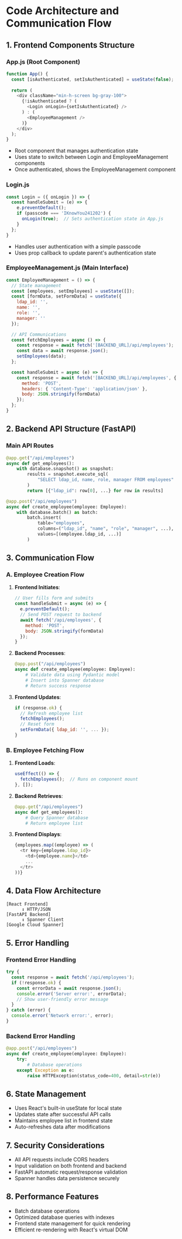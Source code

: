 # Code Architecture and Communication Flow

## 1. Frontend Components Structure

### App.js (Root Component)
```javascript
function App() {
  const [isAuthenticated, setIsAuthenticated] = useState(false);
  
  return (
    <div className="min-h-screen bg-gray-100">
      {!isAuthenticated ? (
        <Login onLogin={setIsAuthenticated} />
      ) : (
        <EmployeeManagement />
      )}
    </div>
  );
}
```
- Root component that manages authentication state
- Uses state to switch between Login and EmployeeManagement components
- Once authenticated, shows the EmployeeManagement component

### Login.js
```javascript
const Login = ({ onLogin }) => {
  const handleSubmit = (e) => {
    e.preventDefault();
    if (passcode === 'IKnowYou241202') {
      onLogin(true);  // Sets authentication state in App.js
    }
  };
}
```
- Handles user authentication with a simple passcode
- Uses prop callback to update parent's authentication state

### EmployeeManagement.js (Main Interface)
```javascript
const EmployeeManagement = () => {
  // State management
  const [employees, setEmployees] = useState([]);
  const [formData, setFormData] = useState({
    ldap_id: '',
    name: '',
    role: '',
    manager: ''
  });

  // API Communications
  const fetchEmployees = async () => {
    const response = await fetch('[BACKEND_URL]/api/employees');
    const data = await response.json();
    setEmployees(data);
  };

  const handleSubmit = async (e) => {
    const response = await fetch('[BACKEND_URL]/api/employees', {
      method: 'POST',
      headers: { 'Content-Type': 'application/json' },
      body: JSON.stringify(formData)
    });
  };
}
```

## 2. Backend API Structure (FastAPI)

### Main API Routes
```python
@app.get("/api/employees")
async def get_employees():
    with database.snapshot() as snapshot:
        results = snapshot.execute_sql(
            "SELECT ldap_id, name, role, manager FROM employees"
        )
        return [{"ldap_id": row[0], ...} for row in results]

@app.post("/api/employees")
async def create_employee(employee: Employee):
    with database.batch() as batch:
        batch.insert(
            table="employees",
            columns=("ldap_id", "name", "role", "manager", ...),
            values=[(employee.ldap_id, ...)]
        )
```

## 3. Communication Flow

### A. Employee Creation Flow
1. **Frontend Initiates**:
   ```javascript
   // User fills form and submits
   const handleSubmit = async (e) => {
     e.preventDefault();
     // Send POST request to backend
     await fetch('/api/employees', {
       method: 'POST',
       body: JSON.stringify(formData)
     });
   }
   ```

2. **Backend Processes**:
   ```python
   @app.post("/api/employees")
   async def create_employee(employee: Employee):
       # Validate data using Pydantic model
       # Insert into Spanner database
       # Return success response
   ```

3. **Frontend Updates**:
   ```javascript
   if (response.ok) {
     // Refresh employee list
     fetchEmployees();
     // Reset form
     setFormData({ ldap_id: '', ... });
   }
   ```

### B. Employee Fetching Flow
1. **Frontend Loads**:
   ```javascript
   useEffect(() => {
     fetchEmployees();  // Runs on component mount
   }, []);
   ```

2. **Backend Retrieves**:
   ```python
   @app.get("/api/employees")
   async def get_employees():
       # Query Spanner database
       # Return employee list
   ```

3. **Frontend Displays**:
   ```javascript
   {employees.map((employee) => (
     <tr key={employee.ldap_id}>
       <td>{employee.name}</td>
       ...
     </tr>
   ))}
   ```

## 4. Data Flow Architecture
```
[React Frontend] 
      ↕️ HTTP/JSON
[FastAPI Backend]
      ↕️ Spanner Client
[Google Cloud Spanner]
```

## 5. Error Handling

### Frontend Error Handling
```javascript
try {
  const response = await fetch('/api/employees');
  if (!response.ok) {
    const errorData = await response.json();
    console.error('Server error:', errorData);
    // Show user-friendly error message
  }
} catch (error) {
  console.error('Network error:', error);
}
```

### Backend Error Handling
```python
@app.post("/api/employees")
async def create_employee(employee: Employee):
    try:
        # Database operations
    except Exception as e:
        raise HTTPException(status_code=400, detail=str(e))
```

## 6. State Management
- Uses React's built-in useState for local state
- Updates state after successful API calls
- Maintains employee list in frontend state
- Auto-refreshes data after modifications

## 7. Security Considerations
- All API requests include CORS headers
- Input validation on both frontend and backend
- FastAPI automatic request/response validation
- Spanner handles data persistence securely

## 8. Performance Features
- Batch database operations
- Optimized database queries with indexes
- Frontend state management for quick rendering
- Efficient re-rendering with React's virtual DOM
